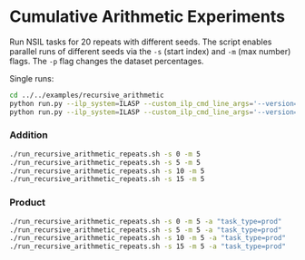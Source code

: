 # Cumulative Arithmetic Experiments
Run NSIL tasks for 20 repeats with different seeds. The script enables parallel runs of different seeds via the `-s` (start index) and `-m` (max number) flags. The `-p` flag changes the dataset percentages.


Single runs:
```bash
cd ../../examples/recursive_arithmetic
python run.py --ilp_system=ILASP --custom_ilp_cmd_line_args='--version=4' --meta_abd_data --num_iterations=50 --prune_ilp_example_weight_threshold=5
python run.py --ilp_system=ILASP --custom_ilp_cmd_line_args='--version=4' --meta_abd_data --num_iterations=50 --prune_ilp_example_weight_threshold=5 --task_type=prod
```



### Addition

```bash
./run_recursive_arithmetic_repeats.sh -s 0 -m 5
./run_recursive_arithmetic_repeats.sh -s 5 -m 5
./run_recursive_arithmetic_repeats.sh -s 10 -m 5 
./run_recursive_arithmetic_repeats.sh -s 15 -m 5
```

### Product
```bash
./run_recursive_arithmetic_repeats.sh -s 0 -m 5 -a "task_type=prod"
./run_recursive_arithmetic_repeats.sh -s 5 -m 5 -a "task_type=prod"
./run_recursive_arithmetic_repeats.sh -s 10 -m 5 -a "task_type=prod"
./run_recursive_arithmetic_repeats.sh -s 15 -m 5 -a "task_type=prod"
```